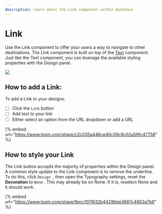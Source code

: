 ```yaml
---
description: Learn about the Link component within Budibase
---
```


# Link

Use the Link component to offer your users a way to navigate to other destinations. The Link component is built on top of the [Text](text.md) component. Just like the Text component, you can leverage the available styling properties with the Design panel.

![](../../../.gitbook/assets/link.png)

## How to add a Link:

To add a Link to your designs:

* [ ] Click the `Link` button
* [ ] Add text to your link
* [ ] Either select an option from the URL dropdown or add a URL

{% embed url="https://www.loom.com/share/c2c035a446ce40c59c9c02a59fc47758" %}



## How to style your Link

The Link button accepts the majority of properties within the Design panel. A common style update to the Link component is to remove the underline. To do this, click `Design `, then open the Typography settings,  reset the **Decoration** to `None` . This may already be on None. If it is, reselect None and it should work.

{% embed url="https://www.loom.com/share/9ecc1011632b4429bbe3687c4802a7b6" %}



